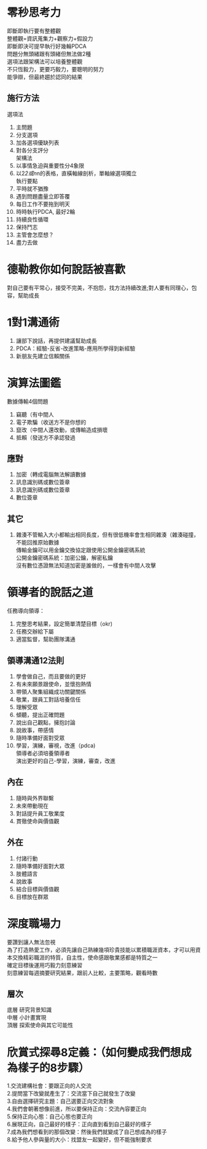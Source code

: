 
# 零秒思考力
即斷即執行要有整體觀  
整體觀=資訊蒐集力+觀察力+假設力   
即斷即決可提早執行好幾輪PDCA  
問題分無頭緒跟有頭緒但無法做2種  
選項法跟架構法可以培養整體觀  
不只恆毅力，更要巧毅力，要聰明的努力  
能爭辯，但最終趨於認同的結果  
## 施行方法  
選項法  
1. 主問題  
2. 分支選項  
3. 加各選項優缺列表  
4. 對各分支評分  
架構法  
1. 以事情急迫與重要性分4象限   
2. 以2*2或n*n的表格，直橫軸線剖析，單軸線選項獨立  
執行要點  
1. 平時就不猶豫  
2. 遇到問題盡量立即答覆  
3. 每日工作不要拖到明天  
4. 時時執行PDCA, 最好2輪  
5. 持續良性循環  
6. 保持鬥志  
7. 主管會怎麼想？  
8. 盡力去做

# 德勒教你如何說話被喜歡
對自己要有平常心，接受不完美，不抱怨，找方法持續改進;對人要有同理心，包容，幫助成長  

# 1對1溝通術
1. 讓部下說話，再提供建議幫助成長  
2. PDCA：經驗-反省-改進策略-應用所學得到新經驗  
3. 新朋友先建立信賴關係  

# 演算法圖鑑
數據傳輸4個問題  
1. 竊聽（有中間人  
2. 電子欺騙（收送方不是你想的  
3. 竄改（中間人還改動，或傳輸造成損壞  
4. 抵賴（發送方不承認發過  
## 應對  
1. 加密（轉成電腦無法解讀數據  
2. 訊息識別碼或數位簽章  
3. 訊息識別碼或數位簽章  
4. 數位簽章  
## 其它  
1. 雜湊不管輸入大小都輸出相同長度，但有很低機率會生相同雜湊（雜湊碰撞，不能回推原始數據  
傳輸金鑰可以用金鑰交換協定跟使用公開金鑰密碼系統  
公開金鑰密碼系統：加密公鑰，解密私鑰  
沒有數位憑證無法知道加密是誰做的，一樣會有中間人攻擊  

# 領導者的說話之道
任務導向領導：  
1. 完整思考結果，設定簡單清楚目標（okr)  
2. 任務交辦給下屬  
3. 適當監督，幫助團隊溝通  

## 領導溝通12法則  
1. 學會做自己，而且要做的更好  
2. 有未來願景跟使命，並懷抱熱情  
3. 帶領人聚集組織成功關鍵關係  
4. 敬業，跟員工對話培養信任  
5. 理解受眾  
6. 傾聽，提出正確問題  
7. 說出自己觀點，擁抱討論  
8. 說故事，帶感情  
9. 隨時準備好面對受眾  
10. 學習，演練，審視，改進（pdca)  
領導者必須培養領導者  
演出更好的自己-學習，演練，審查，改進  
## 內在  
1. 隨時與外界聯繫  
2. 未來帶動現在  
3. 對話提升員工敬業度  
4. 貫徹使命與價值觀  
## 外在  
1. 付諸行動  
2. 隨時準備好面對大眾  
3. 肢體語言  
4. 說故事  
5. 結合目標與價值觀  
6. 目標放在群眾  

# 深度職場力
要讚到讓人無法忽視  
為了打造熱愛工作，必須先讓自己熟練幾項珍貴技能以累積職涯資本，才可以用資本交換精彩職涯的特質，自主性，使命感跟敬業感都是特質之一  
確定目標後運用巧毅力刻意練習  
刻意練習每週摘要研究結果，跟前人比較，主要策略，觀看時數  
## 層次
底層 研究背景知識  
中層 小計畫實現  
頂層 探索使命與其它可能性  

# 欣賞式探尋8定義：（如何變成我們想成為樣子的8步驟）
1.交流建構社會：要跟正向的人交流  
2.提問當下改變就產生了：交流當下自己就發生了改變  
3.自由選擇研究主題：自己選要正向交流對象  
4.我們會朝著想像前進，所以要保持正向：交流內容要正向  
5.保持正向心態：自己心態也要正向  
6.展現正向，自己最好的樣子：正向直到看到自己最好的樣子  
7.成為我們想看到的那個改變：然後我們就變成了自己想成為的樣子  
8.給予他人參與量的大小：找盟友一起變好，但不能強制要求  

